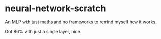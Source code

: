 # neural-network-scratch
An MLP with just maths and no frameworks to remind myself how it works.

Got 86% with just a single layer, nice.
